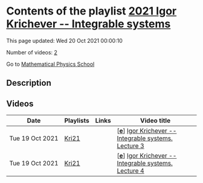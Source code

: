 # Contents of the playlist [2021 Igor Krichever -- Integrable systems](https://www.youtube.com/playlist?list=PLLGkFbxve672FSoeyhuPicPlKD3Tqz9J9)

This page updated: Wed 20 Oct 2021 00:00:10

Number of videos: [2](#videos)

Go to [Mathematical Physics School](../README.md)

## Description



## Videos

|Date|Playlists|Links|Video title|
|---|---|---|---|
| Tue&nbsp;19&nbsp;Oct&nbsp;2021 | [Kri21](../playlists/Kri21 "2021 Igor Krichever -- Integrable systems") |  | [[**e**](https://studio.youtube.com/video/dE2xjS5kk6A/edit "Edit")] [Igor Krichever -- Integrable systems. Lecture 3](https://www.youtube.com/watch?v=dE2xjS5kk6A&list=PLLGkFbxve672FSoeyhuPicPlKD3Tqz9J9) |
| Tue&nbsp;19&nbsp;Oct&nbsp;2021 | [Kri21](../playlists/Kri21 "2021 Igor Krichever -- Integrable systems") |  | [[**e**](https://studio.youtube.com/video/5q5DAXptW7o/edit "Edit")] [Igor Krichever -- Integrable systems. Lecture 4](https://www.youtube.com/watch?v=5q5DAXptW7o&list=PLLGkFbxve672FSoeyhuPicPlKD3Tqz9J9) |
